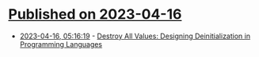 # [Published on 2023-04-16](index.md)

* [2023-04-16, 05:16:19](https://lobste.rs/s/wjlnzx/destroy_all_values_designing) - [Destroy All Values: Designing Deinitialization in Programming Languages](https://faultlore.com/blah/deinitialize-me-maybe/)
